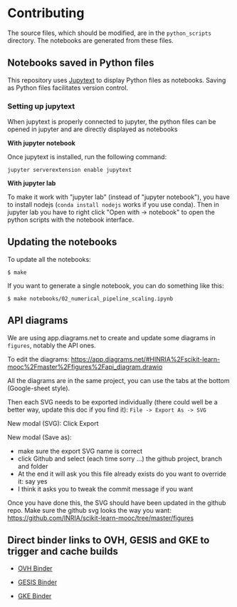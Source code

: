 # Contributing

The source files, which should be modified, are in the `python_scripts`
directory. The notebooks are generated from these files.

## Notebooks saved in Python files

This repository uses [Jupytext](https://jupytext.readthedocs.io/) to display
Python files as notebooks. Saving as Python files facilitates version
control.

### Setting up jupytext

When jupytext is properly connected to jupyter, the python files can be
opened in jupyter and are directly displayed as notebooks

**With jupyter notebook**

Once jupytext is installed, run the following command:

```
jupyter serverextension enable jupytext
```

**With jupyter lab**

To make it work with "jupyter lab" (instead of
"jupyter notebook"), you have to install nodejs (`conda install nodejs`
works if you use conda). Then in jupyter lab you have to right click
"Open with -> notebook" to open the python scripts with the notebook
interface.

## Updating the notebooks

To update all the notebooks:

```
$ make
```

If you want to generate a single notebook, you can do something like this:
```
$ make notebooks/02_numerical_pipeline_scaling.ipynb
```

## API diagrams

We are using app.diagrams.net to create and update some diagrams in `figures`,
notably the API ones.

To edit the diagrams:
https://app.diagrams.net/#HINRIA%2Fscikit-learn-mooc%2Fmaster%2Ffigures%2Fapi_diagram.drawio

All the diagrams are in the same project, you can use the tabs at the bottom
(Google-sheet style).

Then each SVG needs to be exported individually (there could well be a better
way, update this doc if you find it): `File -> Export As -> SVG`

New modal (SVG): Click Export

New modal (Save as):
- make sure the export SVG name is correct
- click Github and select (each time sorry ...) the github project, branch and
  folder
- At the end it will ask you this file already exists do you want to override
  it: say yes
- I think it asks you to tweak the commit message if you want

Once you have done this, the SVG should have been updated in the github repo.
Make sure the github svg looks the way you want:
https://github.com/INRIA/scikit-learn-mooc/tree/master/figures

## Direct binder links to OVH, GESIS and GKE to trigger and cache builds


- [OVH Binder](https://ovh.mybinder.org/v2/gh/INRIA/scikit-learn-mooc/master)

- [GESIS Binder](https://gesis.mybinder.org/v2/gh/INRIA/scikit-learn-mooc/master)

- [GKE Binder](https://gke.mybinder.org/v2/gh/INRIA/scikit-learn-mooc/master)
